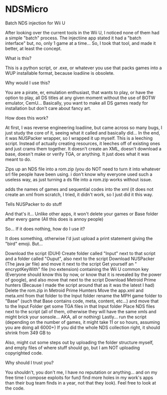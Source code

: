 # NDSMicro
Batch NDS injection for Wii U

After looking over the current tools in the Wii U, I noticed none of them had a simple "batch" process. The injectiine app stated it had a "batch interface" but, no, only 1 game at a time... So, I took that tool, and made it better, at least the concept. 

What is this?

This is a python script, or .exe, or whatever you use that packs games into a WUP installable format, because loadiine is obsolete. 

Why would I use this?

You are a pirate, er, emulation enthusiast, that wants to play, or have the option to play, all DS titles at any given moment without the use of BOTW emulator, CemU... Basically, you want to make all DS games ready for installation but don't care about fancy art.

How does this work?

At first, I was reverse engineering loadiine, but came across so many bugs, I just study the core of it, seeing what it called and basically did... In the end, it was NUSPacker wrapper, so I wrapped it up myself. This is a leeching script. Instead of actually creating resources, it leeches off of existing ones and just crams them together. It doesn't create an XML, doesn't download a base, doesn't make or verify TGA, or anything. It just does what it was meant to do.

Zips up an NDS file into a rom.zip (you do NOT need to turn it into whatever srl file people have been using. i don't know why everyone used such a useless way, as just turning a ds file into a rom.zip works without issue.

adds the names of games and sequential codes into the xml (it does not create an xml from scratch, I tried, it didn't work, so I just did it this way.

Tells NUSPacker to do stuff

And that's it... Unlike other apps, it won't delete your games or Base folder after every game (All this does is annoy people)

So... If it does nothing, how do I use it?

It does something, otherwise I'd just upload a print statement giving the "bird" emoji. But... 

Download the script (DUH)
Create folder called "Input" next to that script and a folder called "Ouput", also next to the script
Download NUSPacker (The java jar file) and move it next to the script
Get yourself an "​​​​encryptKeyWith" file (no extension) containing the Wii U common key (Everyone should know this by now, or know that it is revealed by the power of google), and also move that next to the script
Download Metroid Prime hunters (Because I made the script around that as it was the latest I had)
Delete the rom.zip in Metroid Prime Humters
Move the app.xml and meta.xml from that folder to the Input folder
rename the MPH game folder to "Base" (such that Base contains code, meta, content, etc...) and move that to the Input Folder
get some TGA files in that Input folder
Place NDS files next to the script (all of them, otherwise they will have the same xmls and might brick your sonsole... AKA, all or nothing)
Lastly... run the script (depending on the number of games, it might take 11 or so hours, assuming you are doing all 6000+)
If you did the whole NDS collection right, it should shrink from 349 GB to 

Also, might cut some steps out by uploading the folder structure myself, and empty files of where stuff should go, but I am NOT uploading copyrighted code.

Why should I trust you?

You shouldn't, you don't me, I have no reputation or anything... and on my free time I compose exploits for fun(I find more holes in my work's apps than their bug team finds in a year, not that they look). Feel free to look at the code.
